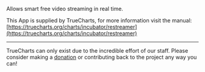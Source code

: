 Allows smart free video streaming in real time.

This App is supplied by TrueCharts, for more information visit the manual: [https://truecharts.org/charts/incubator/restreamer](https://truecharts.org/charts/incubator/restreamer)

---

TrueCharts can only exist due to the incredible effort of our staff.
Please consider making a [donation](https://truecharts.org/about/sponsor) or contributing back to the project any way you can!
